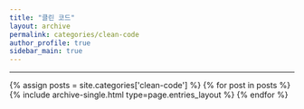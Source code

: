 ```yaml
---
title: "클린 코드"
layout: archive
permalink: categories/clean-code
author_profile: true
sidebar_main: true
---
```


***

{% assign posts = site.categories['clean-code'] %}
{% for post in posts %} {% include archive-single.html type=page.entries_layout %} {% endfor %}


